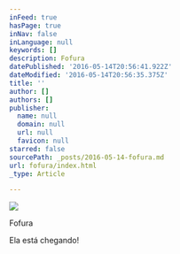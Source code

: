 ```yaml
---
inFeed: true
hasPage: true
inNav: false
inLanguage: null
keywords: []
description: Fofura
datePublished: '2016-05-14T20:56:41.922Z'
dateModified: '2016-05-14T20:56:35.375Z'
title: ''
author: []
authors: []
publisher:
  name: null
  domain: null
  url: null
  favicon: null
starred: false
sourcePath: _posts/2016-05-14-fofura.md
url: fofura/index.html
_type: Article

---
```

![](https://the-grid-user-content.s3-us-west-2.amazonaws.com/a046d416-b36c-49d9-aa94-4ba9e3059647.png)

Fofura

Ela está chegando!